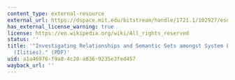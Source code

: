 ```yaml
---
content_type: external-resource
external_url: https://dspace.mit.edu/bitstream/handle/1721.1/102927/esd-wp-2012-12.pdf?sequence=1
has_external_license_warning: true
license: https://en.wikipedia.org/wiki/All_rights_reserved
status: ''
title: '"Investigating Relationships and Semantic Sets amongst System Lifecycle Properties
  (Ilities)." (PDF)'
uid: a1a46976-f9a8-4c20-a836-9235e3fed457
wayback_url: ''
---
```

